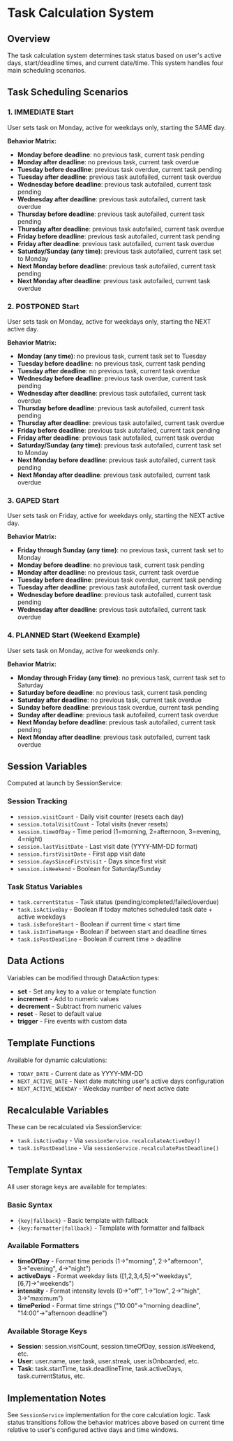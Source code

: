 # Task Calculation System

## Overview

The task calculation system determines task status based on user's active days, start/deadline times, and current date/time. This system handles four main scheduling scenarios.

## Task Scheduling Scenarios

### 1. IMMEDIATE Start
User sets task on Monday, active for weekdays only, starting the SAME day.

**Behavior Matrix:**
- **Monday before deadline**: no previous task, current task pending
- **Monday after deadline**: no previous task, current task overdue
- **Tuesday before deadline**: previous task overdue, current task pending
- **Tuesday after deadline**: previous task autofailed, current task overdue
- **Wednesday before deadline**: previous task autofailed, current task pending
- **Wednesday after deadline**: previous task autofailed, current task overdue
- **Thursday before deadline**: previous task autofailed, current task pending
- **Thursday after deadline**: previous task autofailed, current task overdue
- **Friday before deadline**: previous task autofailed, current task pending
- **Friday after deadline**: previous task autofailed, current task overdue
- **Saturday/Sunday (any time)**: previous task autofailed, current task set to Monday
- **Next Monday before deadline**: previous task autofailed, current task pending
- **Next Monday after deadline**: previous task autofailed, current task overdue

### 2. POSTPONED Start
User sets task on Monday, active for weekdays only, starting the NEXT active day.

**Behavior Matrix:**
- **Monday (any time)**: no previous task, current task set to Tuesday
- **Tuesday before deadline**: no previous task, current task pending
- **Tuesday after deadline**: no previous task, current task overdue
- **Wednesday before deadline**: previous task overdue, current task pending
- **Wednesday after deadline**: previous task autofailed, current task overdue
- **Thursday before deadline**: previous task autofailed, current task pending
- **Thursday after deadline**: previous task autofailed, current task overdue
- **Friday before deadline**: previous task autofailed, current task pending
- **Friday after deadline**: previous task autofailed, current task overdue
- **Saturday/Sunday (any time)**: previous task autofailed, current task set to Monday
- **Next Monday before deadline**: previous task autofailed, current task pending
- **Next Monday after deadline**: previous task autofailed, current task overdue

### 3. GAPED Start
User sets task on Friday, active for weekdays only, starting the NEXT active day.

**Behavior Matrix:**
- **Friday through Sunday (any time)**: no previous task, current task set to Monday
- **Monday before deadline**: no previous task, current task pending
- **Monday after deadline**: no previous task, current task overdue
- **Tuesday before deadline**: previous task overdue, current task pending
- **Tuesday after deadline**: previous task autofailed, current task overdue
- **Wednesday before deadline**: previous task autofailed, current task pending
- **Wednesday after deadline**: previous task autofailed, current task overdue

### 4. PLANNED Start (Weekend Example)
User sets task on Monday, active for weekends only.

**Behavior Matrix:**
- **Monday through Friday (any time)**: no previous task, current task set to Saturday
- **Saturday before deadline**: no previous task, current task pending
- **Saturday after deadline**: no previous task, current task overdue
- **Sunday before deadline**: previous task overdue, current task pending
- **Sunday after deadline**: previous task autofailed, current task overdue
- **Next Monday before deadline**: previous task autofailed, current task pending
- **Next Monday after deadline**: previous task autofailed, current task overdue

## Session Variables

Computed at launch by SessionService:

### Session Tracking
- `session.visitCount` - Daily visit counter (resets each day)
- `session.totalVisitCount` - Total visits (never resets)
- `session.timeOfDay` - Time period (1=morning, 2=afternoon, 3=evening, 4=night)
- `session.lastVisitDate` - Last visit date (YYYY-MM-DD format)
- `session.firstVisitDate` - First app visit date
- `session.daysSinceFirstVisit` - Days since first visit
- `session.isWeekend` - Boolean for Saturday/Sunday

### Task Status Variables
- `task.currentStatus` - Task status (pending/completed/failed/overdue)
- `task.isActiveDay` - Boolean if today matches scheduled task date + active weekdays
- `task.isBeforeStart` - Boolean if current time < start time
- `task.isInTimeRange` - Boolean if between start and deadline times
- `task.isPastDeadline` - Boolean if current time > deadline

## Data Actions

Variables can be modified through DataAction types:

- **set** - Set any key to a value or template function
- **increment** - Add to numeric values
- **decrement** - Subtract from numeric values
- **reset** - Reset to default value
- **trigger** - Fire events with custom data

## Template Functions

Available for dynamic calculations:

- `TODAY_DATE` - Current date as YYYY-MM-DD
- `NEXT_ACTIVE_DATE` - Next date matching user's active days configuration
- `NEXT_ACTIVE_WEEKDAY` - Weekday number of next active date

## Recalculable Variables

These can be recalculated via SessionService:

- `task.isActiveDay` - Via `sessionService.recalculateActiveDay()`
- `task.isPastDeadline` - Via `sessionService.recalculatePastDeadline()`

## Template Syntax

All user storage keys are available for templates:

### Basic Syntax
- `{key|fallback}` - Basic template with fallback
- `{key:formatter|fallback}` - Template with formatter and fallback

### Available Formatters
- **timeOfDay** - Format time periods (1→"morning", 2→"afternoon", 3→"evening", 4→"night")
- **activeDays** - Format weekday lists ([1,2,3,4,5]→"weekdays", [6,7]→"weekends")
- **intensity** - Format intensity levels (0→"off", 1→"low", 2→"high", 3→"maximum")
- **timePeriod** - Format time strings ("10:00"→"morning deadline", "14:00"→"afternoon deadline")

### Available Storage Keys
- **Session**: session.visitCount, session.timeOfDay, session.isWeekend, etc.
- **User**: user.name, user.task, user.streak, user.isOnboarded, etc.
- **Task**: task.startTime, task.deadlineTime, task.activeDays, task.currentStatus, etc.

## Implementation Notes

See `SessionService` implementation for the core calculation logic. Task status transitions follow the behavior matrices above based on current time relative to user's configured active days and time windows.